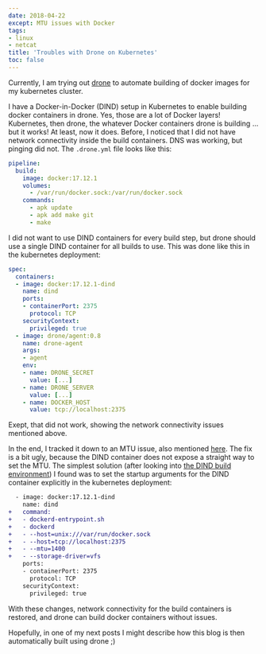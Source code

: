 ```yaml
---
date: 2018-04-22
except: MTU issues with Docker
tags:
- linux
- netcat
title: 'Troubles with Drone on Kubernetes'
toc: false
---
```


Currently, I am trying out [drone](https://drone.io/) to automate building of docker images for my kubernetes cluster.

I have a Docker-in-Docker (DIND) setup in Kubernetes to enable building docker containers in drone. Yes, those are a lot of Docker layers! Kubernetes, then drone, the whatever Docker containers drone is building ... but it works! At least, now it does. Before, I noticed that I did not have network connectivity inside the build containers. DNS was working, but pinging did not. The `.drone.yml` file looks like this:

```yml
pipeline:
  build:
    image: docker:17.12.1
    volumes:
      - /var/run/docker.sock:/var/run/docker.sock
    commands:
      - apk update
      - apk add make git
      - make
```

I did not want to use DIND containers for every build step, but drone should use a single DIND container for all builds to use. This was done like this in the kubernetes deployment:

```yml
spec:
  containers:
  - image: docker:17.12.1-dind
    name: dind
    ports:
    - containerPort: 2375
      protocol: TCP
    securityContext:
      privileged: true
  - image: drone/agent:0.8
    name: drone-agent
    args:
    - agent
    env:
    - name: DRONE_SECRET
      value: [...]
    - name: DRONE_SERVER
      value: [...]
    - name: DOCKER_HOST
      value: tcp://localhost:2375
```

Exept, that did not work, showing the network connectivity issues mentioned above.

In the end, I tracked it down to an MTU issue, also mentioned [here](https://discourse.drone.io/t/docker-mtu-problem/1207). The fix is a bit ugly, because the DIND container does not expose a straight way to set the MTU. The simplest solution (after looking into [the DIND build environment](https://github.com/docker-library/docker/blob/5b158e3ca87bdc20069754a796c00b270e40cfdb/17.12/dind/)) I found was to set the startup arguments for the DIND container explicitly in the kubernetes deployment:

```diff
  - image: docker:17.12.1-dind
    name: dind
+   command:
+   - dockerd-entrypoint.sh
+   - dockerd
+   - --host=unix:///var/run/docker.sock
+   - --host=tcp://localhost:2375
+   - --mtu=1400
+   - --storage-driver=vfs
    ports:
    - containerPort: 2375
      protocol: TCP
    securityContext:
      privileged: true
```

With these changes, network connectivity for the build containers is restored, and drone can build docker containers without issues.

Hopefully, in one of my next posts I might describe how this blog is then automatically built using drone ;)
